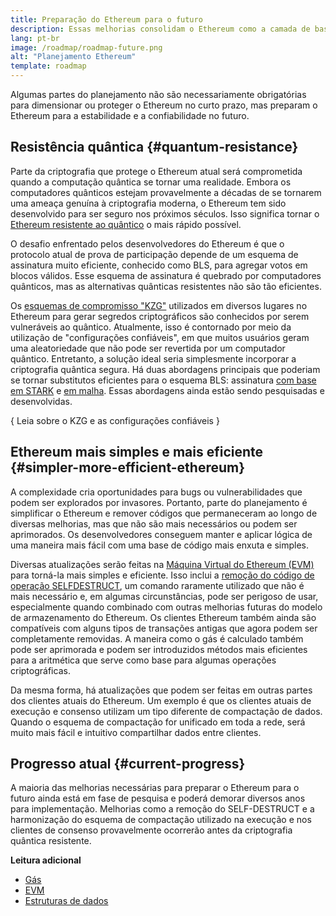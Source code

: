 ```yaml
---
title: Preparação do Ethereum para o futuro
description: Essas melhorias consolidam o Ethereum como a camada de base resiliente e descentralizada para o futuro, seja ele qual for.
lang: pt-br
image: /roadmap/roadmap-future.png
alt: "Planejamento Ethereum"
template: roadmap
---
```


Algumas partes do planejamento não são necessariamente obrigatórias para dimensionar ou proteger o Ethereum no curto prazo, mas preparam o Ethereum para a estabilidade e a confiabilidade no futuro.

## Resistência quântica \{#quantum-resistance}

Parte da criptografia que protege o Ethereum atual será comprometida quando a computação quântica se tornar uma realidade. Embora os computadores quânticos estejam provavelmente a décadas de se tornarem uma ameaça genuína à criptografia moderna, o Ethereum tem sido desenvolvido para ser seguro nos próximos séculos. Isso significa tornar o [Ethereum resistente ao quântico](https://consensys.net/blog/developers/how-will-quantum-supremacy-affect-blockchain/) o mais rápido possível.

O desafio enfrentado pelos desenvolvedores do Ethereum é que o protocolo atual de prova de participação depende de um esquema de assinatura muito eficiente, conhecido como BLS, para agregar votos em blocos válidos. Esse esquema de assinatura é quebrado por computadores quânticos, mas as alternativas quânticas resistentes não são tão eficientes.

Os [esquemas de compromisso "KZG"](/roadmap/danksharding/#what-is-kzg) utilizados em diversos lugares no Ethereum para gerar segredos criptográficos são conhecidos por serem vulneráveis ao quântico. Atualmente, isso é contornado por meio da utilização de "configurações confiáveis", em que muitos usuários geram uma aleatoriedade que não pode ser revertida por um computador quântico. Entretanto, a solução ideal seria simplesmente incorporar a criptografia quântica segura. Há duas abordagens principais que poderiam se tornar substitutos eficientes para o esquema BLS: assinatura [com base em STARK](https://hackmd.io/@vbuterin/stark_aggregation) e [em malha](https://medium.com/asecuritysite-when-bob-met-alice/so-what-is-lattice-encryption-326ac66e3175). Essas abordagens ainda estão sendo pesquisadas e desenvolvidas.

{
<ButtonLink variant="outline-color" to="/roadmap/danksharding#what-is-kzg"> Leia sobre o KZG e as configurações confiáveis</ButtonLink>
}

## Ethereum mais simples e mais eficiente \{#simpler-more-efficient-ethereum}

A complexidade cria oportunidades para bugs ou vulnerabilidades que podem ser explorados por invasores. Portanto, parte do planejamento é simplificar o Ethereum e remover códigos que permaneceram ao longo de diversas melhorias, mas que não são mais necessários ou podem ser aprimorados. Os desenvolvedores conseguem manter e aplicar lógica de uma maneira mais fácil com uma base de código mais enxuta e simples.

Diversas atualizações serão feitas na [Máquina Virtual do Ethereum (EVM)](/developers/docs/evm) para torná-la mais simples e eficiente. Isso inclui a [remoção do código de operação SELFDESTRUCT](https://hackmd.io/@vbuterin/selfdestruct), um comando raramente utilizado que não é mais necessário e, em algumas circunstâncias, pode ser perigoso de usar, especialmente quando combinado com outras melhorias futuras do modelo de armazenamento do Ethereum. Os clientes Ethereum também ainda são compatíveis com alguns tipos de transações antigas que agora podem ser completamente removidas. A maneira como o gás é calculado também pode ser aprimorada e podem ser introduzidos métodos mais eficientes para a aritmética que serve como base para algumas operações criptográficas.

Da mesma forma, há atualizações que podem ser feitas em outras partes dos clientes atuais do Ethereum. Um exemplo é que os clientes atuais de execução e consenso utilizam um tipo diferente de compactação de dados. Quando o esquema de compactação for unificado em toda a rede, será muito mais fácil e intuitivo compartilhar dados entre clientes.

## Progresso atual \{#current-progress}

A maioria das melhorias necessárias para preparar o Ethereum para o futuro ainda está em fase de pesquisa e poderá demorar diversos anos para implementação. Melhorias como a remoção do SELF-DESTRUCT e a harmonização do esquema de compactação utilizado na execução e nos clientes de consenso provavelmente ocorrerão antes da criptografia quântica resistente.

**Leitura adicional**

- [Gás](/developers/docs/gas)
- [EVM](/developers/docs/evm)
- [Estruturas de dados](/developers/docs/data-structures-and-encoding)
